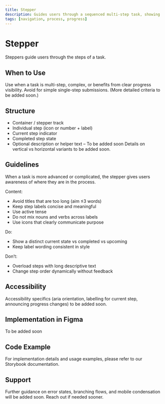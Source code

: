```yaml
---
title: Stepper
description: Guides users through a sequenced multi-step task, showing progress and current position.
tags: [navigation, process, progress]
---
```


# Stepper

Steppers guide users through the steps of a task.

## When to Use

Use when a task is multi-step, complex, or benefits from clear progress visibility. Avoid for simple single-step submissions. (More detailed criteria to be added soon.)

## Structure

- Container / stepper track
- Individual step (icon or number + label)
- Current step indicator
- Completed step state
- Optional description or helper text – To be added soon
  Details on vertical vs horizontal variants to be added soon.

## Guidelines

When a task is more advanced or complicated, the stepper gives users awareness of where they are in the process.

Content:

- Avoid titles that are too long (aim ≤3 words)
- Keep step labels concise and meaningful
- Use active tense
- Do not mix nouns and verbs across labels
- Use icons that clearly communicate purpose

Do:

- Show a distinct current state vs completed vs upcoming
- Keep label wording consistent in style

Don’t:

- Overload steps with long descriptive text
- Change step order dynamically without feedback

## Accessibility

Accessibility specifics (aria orientation, labelling for current step, announcing progress changes) to be added soon.

## Implementation in Figma

To be added soon

## Code Example

For implementation details and usage examples, please refer to our Storybook documentation.

## Support

Further guidance on error states, branching flows, and mobile condensation will be added soon. Reach out if needed sooner.
